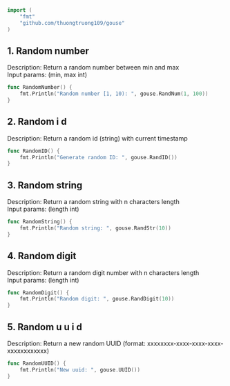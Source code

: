 
# <Badge style='font-size: 1.8rem; text-shadow: 1px 1px 2px rgba(0, 0, 0, 0.3); padding: 0.35rem 0.75rem 0.35rem 0;' type='info' text='🔖 Random' />


```go
import (
	"fmt"
	"github.com/thuongtruong109/gouse"
)
```

## 1. Random number

Description: Return a random number between min and max<br>Input params: (min, max int)<br>

```go
func RandomNumber() {
	fmt.Println("Random number [1, 10): ", gouse.RandNum(1, 100))
}
```

## 2. Random i d

Description: Return a random id (string) with current timestamp<br>

```go
func RandomID() {
	fmt.Println("Generate random ID: ", gouse.RandID())
}
```

## 3. Random string

Description: Return a random string with n characters length<br>Input params: (length int)<br>

```go
func RandomString() {
	fmt.Println("Random string: ", gouse.RandStr(10))
}
```

## 4. Random digit

Description: Return a random digit number with n characters length<br>Input params: (length int)<br>

```go
func RandomDigit() {
	fmt.Println("Random digit: ", gouse.RandDigit(10))
}
```

## 5. Random u u i d

Description: Return a new random UUID (format: xxxxxxxx-xxxx-xxxx-xxxx-xxxxxxxxxxxx)<br>

```go
func RandomUUID() {
	fmt.Println("New uuid: ", gouse.UUID())
}
```
